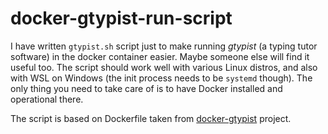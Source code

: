 # docker-gtypist-run-script

I have written `gtypist.sh` script just to make running *gtypist* (a typing tutor software) in the docker container easier. Maybe someone else will find it useful too.
The script should work well with various Linux distros, and also with WSL on Windows (the init process needs to be `systemd` though). The only thing you need to take care of is to have Docker installed and operational there.

The script is based on Dockerfile taken from [docker-gtypist](https://github.com/cizra/docker-gtypist) project.
